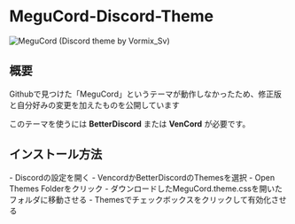 # MeguCord-Discord-Theme
![MeguCord (Discord theme by Vormix_Sv)](https://github.com/VormixSv/MeguCord-Discord-Theme/assets/101508835/64207af4-e8c9-4373-9459-3fa8860e42d9)
<h2>概要</h2>
Githubで見つけた「MeguCord」というテーマが動作しなかったため、修正版と自分好みの変更を加えたものを公開しています

このテーマを使うには **BetterDiscord** または **VenCord** が必要です。

<h2>インストール方法</h2>
- Discordの設定を開く
- VencordかBetterDiscordのThemesを選択
- Open Themes Folderをクリック
- ダウンロードしたMeguCord.theme.cssを開いたフォルダに移動させる
- Themesでチェックボックスをクリックして有効化させる
